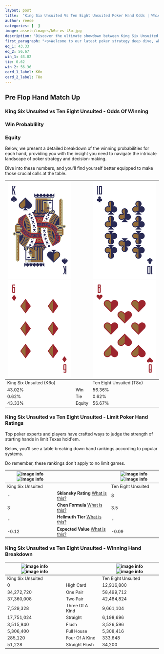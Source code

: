 ```yaml
---
layout: post
title:  "King Six Unsuited Vs Ten Eight Unsuited Poker Hand Odds | Which Is The Better Hand In Poker? A Complete Guide"
author: reece
categories: [  ]
image: assets/images/k6o-vs-t8o.jpg
description: "Discover the ultimate showdown between King Six Unsuited and Ten Eight Unsuited in poker! Uncover the odds, strategies, and scenarios where one hand triumphs over the other. Get ready to up your poker game with this thrilling analysis."
first_paragraph: "<p>Welcome to our latest poker strategy deep dive, where we're pitting two distinct hands against each other in a high-stakes showdown: King Six Unsuited vs Ten Eight Unsuited.</p><p>In the dynamic world of poker, every decision counts, and knowing which hand holds the upper hand is key to your success at the table.</p><p>In this article, we'll dissect these two hands, explore the scenarios where one dominates the other, and equip you with the knowledge to make strategic choices that can tip the odds in your favor.</p><p>Get ready to unravel the intriguing dynamics of these poker hands and elevate your game to new heights.</p>"
eq_1: 43.33
eq_2: 56.67
win_1: 43.02
tie: 0.62
win_2: 56.36
card_1_label: K6o
card_2_label: T8o
---
```




[comment]: # (sp0)

## Pre Flop Hand Match Up

<div class="table hand-ratings" markdown="1"> 



### King Six Unsuited vs Ten Eight Unsuited - Odds Of Winning


  
<div class="row graphs"> 
<div class="col-lg-6">
    <h3>Win Probablility</h3>
    <canvas id="WinChart"></canvas>
</div>
<div class="col-lg-6">
    <h3>Equity</h3>
    <canvas id="EquityChart"></canvas>
</div>
</div>

  Below, we present a detailed breakdown of the winning probabilities for each hand, providing you with the insight you need to navigate the intricate landscape of poker strategy and decision-making. 

Dive into these numbers, and you'll find yourself better equipped to make those crucial calls at the table.


    
| ![image info](assets/images/hand1/k.png) ![image info](assets/images/hand1/6o.png) |  | ![image info](assets/images/hand2/t.png) ![image info](assets/images/hand2/8o.png) |
| -------- | -------- | -------- |
| King Six Unsuited (K6o) |  | Ten Eight Unsuited (T8o) |
| 43.02% | Win | 56.36% |
| 0.62% | Tie | 0.62% |
| 43.33% | Equity | 56.67% |




[comment]: # (sp1)



### King Six Unsuited vs Ten Eight Unsuited - Limit Poker Hand Ratings

Top poker experts and players have crafted ways to judge the strength of starting hands in limit Texas hold'em. 

Below, you'll see a table breaking down hand rankings according to popular systems. 

Do remember, these rankings don't apply to no limit games.


    
| ![image info](https://www.riverpairs.com/assets/images/hand1/k.png) ![image info](https://www.riverpairs.com/assets/images/hand1/6o.png) |  | ![image info](https://www.riverpairs.com/assets/images/hand2/t.png) ![image info](https://www.riverpairs.com/assets/images/hand2/8o.png) |
| -------- | -------- | -------- |
| King Six Unsuited |  | Ten Eight Unsuited |
| - | **Sklansky Rating** [What is this?](/sklansky-rating-explained) | 8 |
| 3 | **Chen Formula** [What is this?](/chen-formula-explained) | 3.5 |
| - | **Hellmuth Tier** [What is this?](/Hellmuth-tier-explained) | - |
| -0.12 | **Expected Value** [What is this?](/expected-value-explained) | -0.09 |




[comment]: # (sp2)



### King Six Unsuited vs Ten Eight Unsuited - Winning Hand Breakdown


    
| ![image info](https://www.riverpairs.com/assets/images/hand1/k.png) ![image info](https://www.riverpairs.com/assets/images/hand1/6o.png) |  | ![image info](https://www.riverpairs.com/assets/images/hand2/t.png) ![image info](https://www.riverpairs.com/assets/images/hand2/8o.png) |
| -------- | -------- | -------- |
| King Six Unsuited |  | Ten Eight Unsuited |
| 0 | High Card | 12,916,800 |
| 34,272,720 | One Pair | 58,499,712 |
| 37,360,008 | Two Pair | 42,484,824 |
| 7,529,328 | Three Of A Kind | 9,661,104 |
| 17,751,024 | Straight | 6,198,696 |
| 3,515,940 | Flush | 3,526,596 |
| 5,306,400 | Full House | 5,308,416 |
| 285,120 | Four Of A Kind | 333,648 |
| 51,228 | Straight Flush | 34,200 |




[comment]: # (sp3)



</div>

[comment]: # (sp4)



[comment]: # (sp5)

